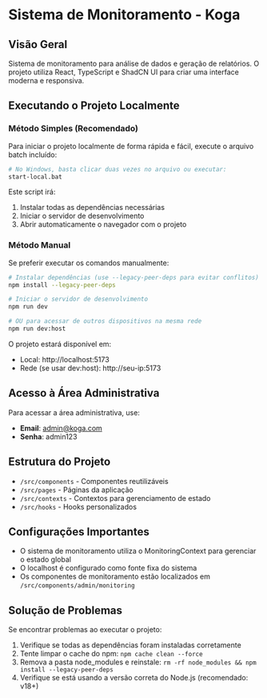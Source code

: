 # Sistema de Monitoramento - Koga

## Visão Geral

Sistema de monitoramento para análise de dados e geração de relatórios. O projeto utiliza React, TypeScript e ShadCN UI para criar uma interface moderna e responsiva.

## Executando o Projeto Localmente

### Método Simples (Recomendado)

Para iniciar o projeto localmente de forma rápida e fácil, execute o arquivo batch incluído:

```sh
# No Windows, basta clicar duas vezes no arquivo ou executar:
start-local.bat
```

Este script irá:
1. Instalar todas as dependências necessárias
2. Iniciar o servidor de desenvolvimento
3. Abrir automaticamente o navegador com o projeto

### Método Manual

Se preferir executar os comandos manualmente:

```sh
# Instalar dependências (use --legacy-peer-deps para evitar conflitos)
npm install --legacy-peer-deps

# Iniciar o servidor de desenvolvimento
npm run dev

# OU para acessar de outros dispositivos na mesma rede
npm run dev:host
```

O projeto estará disponível em:
- Local: http://localhost:5173
- Rede (se usar dev:host): http://seu-ip:5173

## Acesso à Área Administrativa

Para acessar a área administrativa, use:

- **Email**: admin@koga.com
- **Senha**: admin123

## Estrutura do Projeto

- `/src/components` - Componentes reutilizáveis
- `/src/pages` - Páginas da aplicação
- `/src/contexts` - Contextos para gerenciamento de estado
- `/src/hooks` - Hooks personalizados

## Configurações Importantes

- O sistema de monitoramento utiliza o MonitoringContext para gerenciar o estado global
- O localhost é configurado como fonte fixa do sistema
- Os componentes de monitoramento estão localizados em `/src/components/admin/monitoring`

## Solução de Problemas

Se encontrar problemas ao executar o projeto:

1. Verifique se todas as dependências foram instaladas corretamente
2. Tente limpar o cache do npm: `npm cache clean --force`
3. Remova a pasta node_modules e reinstale: `rm -rf node_modules && npm install --legacy-peer-deps`
4. Verifique se está usando a versão correta do Node.js (recomendado: v18+)
